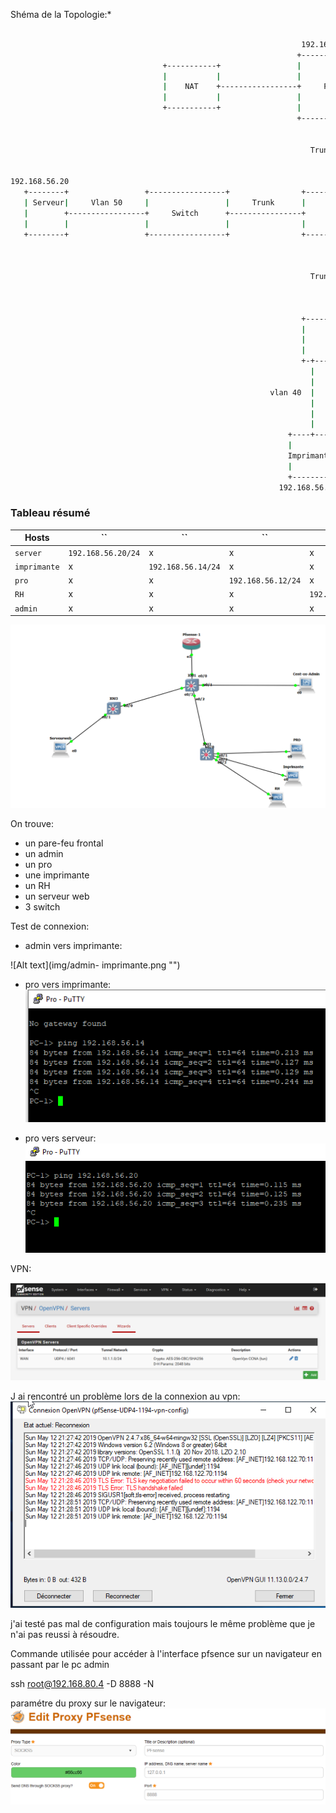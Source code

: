 
Shéma de la Topologie:*
```bash

                                                                 192.168.56.10
                                                                +------------------+
                                  +-----------+                 |                  |
                                  |           |                 |                  |
                                  |    NAT    +-----------------+     Pfsense      |
                                  |           |                 |                  |
                                  +-----------+                 |                  |
                                                                +--------+---------+
                                                                         |
                                                                         |
                                                                   Trunk |
                                                                         |
                                                                         |
192.168.56.20                                                            |                                192.168.56.11
   +--------+                 +-----------------+                +-------+---------+                     +--------+
   | Serveur|     Vlan 50     |                 |     Trunk      |                 |       Vlan 10       | Admin  |
   |        +-----------------+     Switch      +----------------+     Switch      +---------------------+        |
   |        |                 |                 |                |                 |                     |        |
   +--------+                 +-----------------+                +-------+---------+                     +--------+
                                                                         |
                                                                         |
                                                                         |
                                                                   Trunk |
                                                                         |
                                                                         |
                                                                         |
                                                                 +-------+---------+    Vlan 20     192.168.56.12
                                                                 |                 |               +---------+
                                                                 |     Switch      +---------------+         |
                                                                 |                 |               |   Pro   |
                                                                 +-+-------------+-+               |         |
                                                                   |             |                 +---------+
                                                                   |             |
                                                          vlan 40  |             |  Vlan 30
                                                                   |             |
                                                                   |             |
                                                                   |             |
                                                              +----+----+    +---+----+
                                                              |         |    |        |
                                                              Imprimante|    |   RH   |
                                                              |         |    |        |
                                                              +---------+    +--------+
                                                            192.168.56.14    192.168.56.13


 ```
### Tableau résumé
Hosts | `` |  `` |  `` | `` | ``
--- | --- | --- | --- | --- | ---
`server` | `192.168.56.20/24` | x | x | x | x
`imprimante` | x | `192.168.56.14/24` | x | x | x
`pro` | x | x | `192.168.56.12/24` | x | x
`RH` | x | x | x | `192.168.56.13/24` | x
`admin` | x | x | x | x | `192.168.56.11/24`

![Alt text](img/Capture.PNG "")

On trouve:
- un pare-feu frontal
- un admin
- un pro 
- une imprimante
- un RH
- un serveur web
- 3 switch

Test de connexion:
- admin vers imprimante: 

![Alt text](img/admin- imprimante.png "")

- pro vers imprimante:
![Alt text](img/pro-impirmante.png "")

- pro vers serveur:
![Alt text](img/pro-serveur.png "")


VPN:

![Alt text](img/vpnconf.png "")

J ai rencontré un problème lors de la connexion au vpn:
![Alt text](img/vpn.png "")

j'ai testé pas mal de configuration mais toujours le même problème que je n'ai pas reussi à résoudre.

Commande utilisée pour accéder à l'interface pfsence sur un navigateur en passant par le pc admin 

ssh root@192.168.80.4 -D 8888 -N

paramétre du proxy sur le navigateur:
![Alt text](foxy.PNG "")

